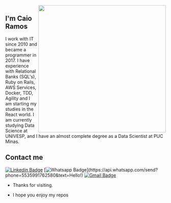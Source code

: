 <img align="right" width="400" height="400" src="https://media.giphy.com/media/QEIC6GZIEGStO/giphy.gif">
 
## I'm Caio Ramos
 
I work with IT since 2010 and became a programmer in 2017. I have experience with Relational Banks (SQL's), Ruby on Rails, AWS Services, Docker, TDD, Agility and I am starting my studies in the React world. I am currently studying Data Science at UNIVESP, and I have an almost complete degree as a Data Scientist at PUC Minas.


## Contact me
[![Linkedin Badge](https://img.shields.io/badge/-LinkedIn-blue?style=flat-square&logo=Linkedin&logoColor=white&link=link_do_seu_perfil_no_linkedin)](https://www.linkedin.com/in/caio-ramos-83271943/)
[![Whatsapp Badge](https://img.shields.io/badge/-Whatsapp-4CA143?style=flat-square&labelColor=4CA143&logo=whatsapp&logoColor=white&link=https://api.whatsapp.com/send?phone=seu_telefone_55+DDD+número_de_telefone&text=Hello!)](https://api.whatsapp.com/send?phone=5535991762580&text=Hello!)
[![Gmail Badge](https://img.shields.io/badge/-Gmail-c14438?style=flat-square&logo=Gmail&logoColor=white&link=mailto:seu_email)](mailto:cwfr88@gmail.com)
 
- Thanks for visiting. 
 
- I hope you enjoy my repos
